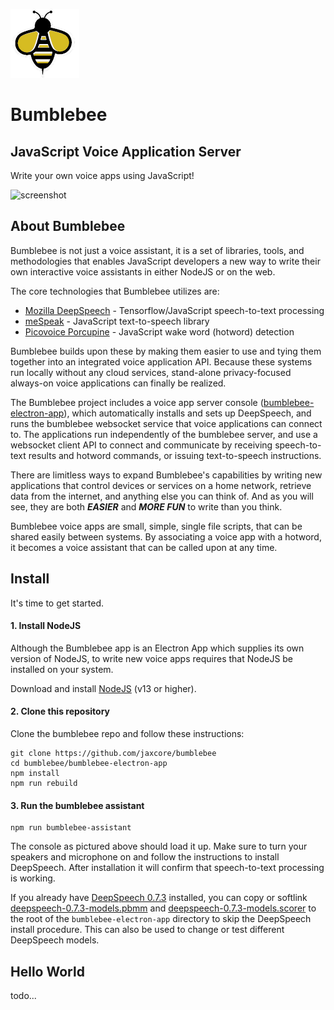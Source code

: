 ![screenshot](logo.png)
# Bumblebee

## JavaScript Voice Application Server

Write your own voice apps using JavaScript!

![screenshot](https://raw.githubusercontent.com/jaxcore/bumblebee/master/screenshot.jpg)


## About Bumblebee

Bumblebee is not just a voice assistant, it is a set of libraries, tools, and methodologies that
enables JavaScript developers a new way to write their own interactive voice assistants in either
NodeJS or on the web.

The core technologies that Bumblebee utilizes are:

- [Mozilla DeepSpeech](https://github.com/mozilla/DeepSpeech) - Tensorflow/JavaScript speech-to-text processing
- [meSpeak](https://www.masswerk.at/mespeak/) - JavaScript text-to-speech library
- [Picovoice Porcupine](https://github.com/Picovoice/porcupine) - JavaScript wake word (hotword) detection

Bumblebee builds upon these by making them easier to use and tying them
together into an integrated voice application API.  Because these systems
run locally without any cloud services, stand-alone privacy-focused always-on voice applications can
finally be realized.

The Bumblebee project includes a voice app server console ([bumblebee-electron-app](bumblebee-electron-app)), which
automatically installs and sets up DeepSpeech, and runs the bumblebee websocket service that
voice applications can connect to. The applications run independently of the bumblebee server,
and use a websocket client API to connect and communicate by receiving speech-to-text results
and hotword commands, or issuing text-to-speech instructions.

There are limitless ways to expand Bumblebee's capabilities by writing new applications that control
devices or services on a home network, retrieve data from the internet, and anything else you can think of.
And as you will see, they are both ***EASIER*** and ***MORE FUN*** to write than you think.

Bumblebee voice apps are small, simple, single file scripts, that can be shared easily between
systems.  By associating a voice app with a hotword, it becomes a voice assistant that can be called
upon at any time.

## Install

It's time to get started.

#### 1. Install NodeJS

Although the Bumblebee app is an Electron App which supplies its own version of NodeJS, to write new voice apps requires that NodeJS be installed on your system.

Download and install [NodeJS](https://nodejs.org/en/) (v13 or higher).

#### 2. Clone this repository

Clone the bumblebee repo and follow these instructions:

```
git clone https://github.com/jaxcore/bumblebee
cd bumblebee/bumblebee-electron-app
npm install
npm run rebuild
```

#### 3. Run the bumblebee assistant

```
npm run bumblebee-assistant
```

The console as pictured above should load it up.
Make sure to turn your speakers and microphone on and follow the
instructions to install DeepSpeech.  After installation it will confirm
that speech-to-text processing is working.

If you already have [DeepSpeech 0.7.3](https://github.com/mozilla/DeepSpeech/releases/tag/v0.7.3) installed, you can copy or softlink [deepspeech-0.7.3-models.pbmm](https://github.com/mozilla/DeepSpeech/releases/download/v0.7.3/deepspeech-0.7.3-models.pbmm) and [deepspeech-0.7.3-models.scorer](https://github.com/mozilla/DeepSpeech/releases/download/v0.7.3/deepspeech-0.7.3-models.scorer) to the root of the `bumblebee-electron-app` directory to skip the DeepSpeech install procedure.  This can also be used to change or test different DeepSpeech models.


## Hello World

todo...